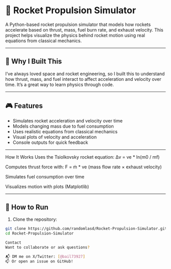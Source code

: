 # 🚀 Rocket Propulsion Simulator

A Python-based rocket propulsion simulator that models how rockets accelerate based on thrust, mass, fuel burn rate, and exhaust velocity. This project helps visualize the physics behind rocket motion using real equations from classical mechanics.

---

## 🧠 Why I Built This

I’ve always loved space and rocket engineering, so I built this to understand how thrust, mass, and fuel interact to affect acceleration and velocity over time. It’s a great way to learn physics through code.

---

## 🎮 Features

- Simulates rocket acceleration and velocity over time
- Models changing mass due to fuel consumption
- Uses realistic equations from classical mechanics
- Visual plots of velocity and acceleration
- Console outputs for quick feedback

---
How It Works
Uses the Tsiolkovsky rocket equation:
Δv = ve * ln(m0 / mf)

Computes thrust force with:
F = ṁ * ve
(mass flow rate × exhaust velocity)

Simulates fuel consumption over time

Visualizes motion with plots (Matplotlib)

---

## 🚀 How to Run

1. Clone the repository:
```bash
git clone https://github.com/randomlasd/Rocket-Propulsion-Simulator.git
cd Rocket-Propulsion-Simulator

Contact
Want to collaborate or ask questions?

📬 DM me on X/Twitter: [@bail73927]
📫 Or open an issue on GitHub!

